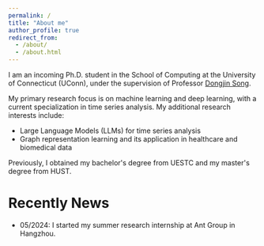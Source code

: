 ```yaml
---
permalink: /
title: "About me"
author_profile: true
redirect_from: 
  - /about/
  - /about.html
---
```


I am an incoming Ph.D. student in the School of Computing at the University of Connecticut (UConn), under the supervision of Professor [Dongjin Song](https://songdj.github.io/).

My primary research focus is on machine learning and deep learning, with a current specialization in time series analysis. My additional research interests include:

- Large Language Models (LLMs) for time series analysis
- Graph representation learning and its application in healthcare and biomedical data

Previously, I obtained my bachelor's degree from UESTC and my master's degree from HUST.

Recently News
======
- 05/2024: I started my summer research internship at Ant Group in Hangzhou.
